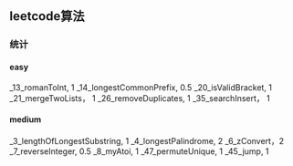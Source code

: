 ## leetcode算法

### 统计

#### easy

_13_romanToInt, 1
_14_longestCommonPrefix, 0.5
_20_isValidBracket, 1
_21_mergeTwoLists， 1
_26_removeDuplicates, 1
_35_searchInsert， 1

#### medium

_3_lengthOfLongestSubstring, 1
_4_longestPalindrome, 2
_6_zConvert，2
_7_reverseInteger, 0.5
_8_myAtoi, 1
_47_permuteUnique, 1
_45_jump, 1




